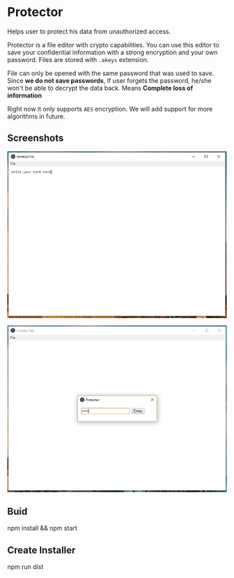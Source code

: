 # Protector
Helps user to protect his data from unauthorized access.

Protector is a file editor with crypto capabilities. You can use this editor to save your confidential information with a strong encryption and your own password. Files are stored with `.akeys` extension. 

File can only be opened with the same password that was used to save. Since  **we do not save passwords**, If user forgets the password, he/she won't be able to decrypt the data back. Means **Complete loss of information**

Right now it only supports `AES` encryption. We will add support for more algorithms in future.

## Screenshots
![Protector initial screen](https://github.com/in-akeys/Protector/blob/master/docs/screenshots/Initial.PNG)

![Password prompt](https://github.com/in-akeys/Protector/blob/master/docs/screenshots/password.PNG)

## Buid
npm install && npm start

## Create Installer
npm run dist
